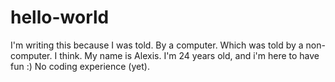 # hello-world
I'm writing this because I was told. By a computer. Which was told by a non-computer. I think.
My name is Alexis. I'm 24 years old, and i'm here to have fun :)
No coding experience (yet). 
